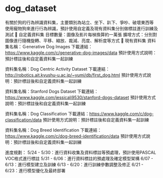 # dog_dataset
有關於狗的行為辨識資料集，主要類別為站立、坐下、趴下、爭吵、破壞東西等
使用寵物狗來進行行為辨識，預計使用自定義及現有資料集分別做標註進行訓練及測試
	自定義資料集
目標數量：圖像及影片每楨換算約一萬張
擴增方式：分別對圖像進行隨機旋轉、平移、縮放、裁減、亮度、解析度等方式
	現有資料集
資料集名稱：Ｇenerative Dog Images
下載連結：https://www.kaggle.com/c/generative-dog-images/data
預計使用方式說明：預計標註後和自定義資料集一起訓練

資料集名稱：Dog Centric Activity Dataset
下載連結：http://robotics.ait.kyushu-u.ac.jp/~yumi/db/first_dog.html
預計使用方式說明：預計標註後和自定義資料集一起訓練

資料集名稱：Stanford Dogs Dataset
下載連結：https://www.kaggle.com/jessicali9530/stanford-dogs-dataset
預計使用方式說明：預計標註後和自定義資料集一起訓練

資料集名稱：Dog Classification
下載連結：https://www.kaggle.com/c/dog-classification/data
預計使用方式說明：預計標註後和自定義資料集一起訓練

資料集名稱：Dog Breed Identification
下載連結：https://www.kaggle.com/c/dog-breed-identification/data
預計使用方式說明：預計標註後和自定義資料集一起訓練


進度規劃：
5/24 - 5/30：進行資料收集及資料標註等預處理，預計使用PASCAL VOC格式進行標註
5/31 - 6/06：進行資料標註的預處理及確定模型架構
6/07 - 6/13：進行模型建立及訓練
6/13 - 6/20：進行訓練參數調整及修正
6/21 - 6/23：進行模型優化及最終部署
